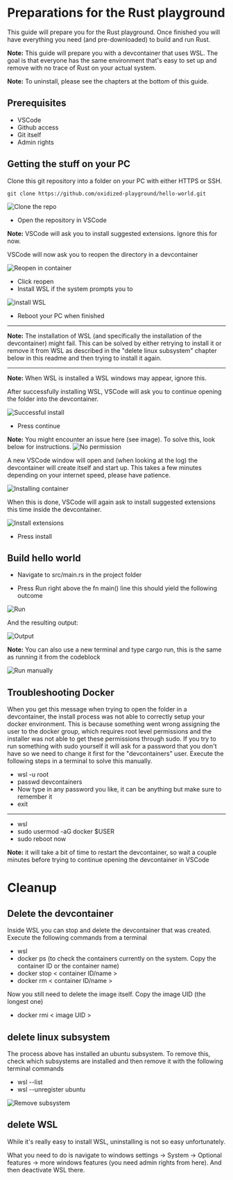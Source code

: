 # Preparations for the Rust playground

This guide will prepare you for the Rust playground. Once finished you will have everything you need (and pre-downloaded) to build and run Rust.

**Note:** This guide will prepare you with a devcontainer that uses WSL. The goal is that everyone has the same environment that's easy to set up and remove with no trace of Rust on your actual system. 

**Note:** To uninstall, please see the chapters at the bottom of this guide.

## Prerequisites
- VSCode
- Github access
- Git itself
- Admin rights

## Getting the stuff on your PC

Clone this git repository into a folder on your PC with either HTTPS or SSH.

`git clone https://github.com/oxidized-playground/hello-world.git`

![Clone the repo](/images/clone_repo.png "Clone the repo")

- Open the repository in VSCode
  
**Note:** VSCode will ask you to install suggested extensions. Ignore this for now. 

VSCode will now ask you to reopen the directory in a devcontainer

![Reopen in container](/images/reopen_in_container.png "Reopen in container")

- Click reopen
- Install WSL if the system prompts you to

![install WSL](/images/install_wsl.png "Install WSL")

- Reboot your PC when finished

---

**Note:** The installation of WSL (and specifically the installation of the devcontainer) might fail. This can be solved by either retrying to install it or remove it from WSL as described in the "delete linux subsystem" chapter below in this readme and then trying to install it again.

---

**Note:** When WSL is installed a WSL windows may appear, ignore this.

After successfully installing WSL, VSCode will ask you to continue opening the folder into the devcontainer. 

![Successful install](/images/continue_opening_in_devcontainer.png "Successful install")

- Press continue

**Note:** You might encounter an issue here (see image). To solve this, look below for instructions.
![No permission](/images/no_permission_to_run_docker.png "No permission")

A new VSCode window will open and (when looking at the log) the devcontainer will create itself and start up. This takes a few minutes depending on your internet speed, please have patience. 

![Installing container](/images/installing_devcontainer.png "Installing container")

When this is done, VSCode will again ask to install suggested extensions this time inside the devcontainer.

![Install extensions](/images/install_extensions.png "Install extensions")

- Press install

## Build hello world

- Navigate to src/main.rs in the project folder

- Press Run right above the fn main() line
this should yield the following outcome

![Run](/images/run.png "Run")

And the resulting output:

![Output](/images/run_result.png "Output")

**Note:** You can also use a new terminal and type cargo run, this is the same as running it from the codeblock

![Run manually](/images/run_manually.png "Run manually")


## Troubleshooting Docker

When you get this message when trying to open the folder in a devcontainer, the install process was not able to correctly setup your docker environment. 
This is because something went wrong assigning the user to the docker group, which requires root level permissions and the installer was not able to get these permissions through sudo. If you try to run something with sudo yourself it will ask for a password that you don't have so we need to change it first for the "devcontainers" user. 
Execute the following steps in a terminal to solve this manually.


- wsl -u root
- passwd devcontainers
- Now type in any password you like, it can be anything
  but make sure to remember it
- exit

---

- wsl
- sudo usermod -aG docker $USER
- sudo reboot now

**Note:** it will take a bit of time to restart the devcontainer, so wait a couple minutes before trying to continue opening the devcontainer in VSCode


# Cleanup

## Delete the devcontainer

Inside WSL you can stop and delete the devcontainer that was created. Execute the following commands from a terminal

- wsl
- docker ps (to check the containers currently on the system. Copy the container ID or the container name)
- docker stop < container ID/name >
- docker rm < container ID/name >

Now you still need to delete the image itself. Copy the image UID (the longest one)

- docker rmi < image UID >

## delete linux subsystem

The process above has installed an ubuntu subsystem. To remove this, check which subsystems are installed and then remove it with the following terminal commands

- wsl --list
- wsl --unregister ubuntu

![Remove subsystem](/images/remove_ubuntu_subsystem.png "Remove subsystem")

## delete WSL

While it's really easy to install WSL, uninstalling is not so easy unfortunately.

What you need to do is navigate to windows settings -> System -> Optional features -> more windows features (you need admin rights from here). And then deactivate WSL there.






  

